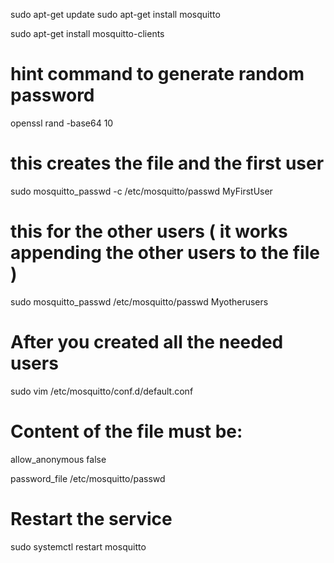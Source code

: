sudo apt-get update
sudo apt-get install mosquitto

sudo apt-get install mosquitto-clients

# hint command to generate random password
openssl rand -base64 10

# this creates the file and the first user
sudo mosquitto_passwd -c /etc/mosquitto/passwd MyFirstUser
# this for the other users ( it works appending the other users to the file ) 
sudo mosquitto_passwd /etc/mosquitto/passwd Myotherusers

# After you created all the needed users
sudo vim /etc/mosquitto/conf.d/default.conf
# Content of the file must be:

allow_anonymous false

password_file /etc/mosquitto/passwd

# Restart the service
sudo systemctl restart mosquitto

